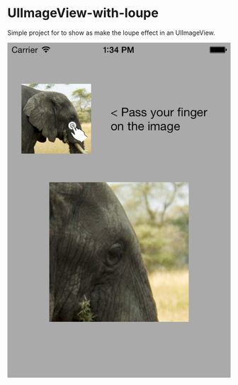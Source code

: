 UIImageView-with-loupe
======================

Simple project for to show as make the loupe effect in an UIImageView.

![ScreenShot](https://github.com/salmojunior/UIImageView-with-loupe/blob/master/print.png)

